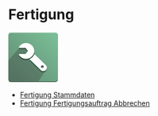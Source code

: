 # Fertigung
![icons_odoo_mrp](assets/icons_odoo_mrp.png)

* [Fertigung Stammdaten](Fertigung-Stammdaten.md)
* [Fertigung Fertigungsauftrag Abbrechen](Fertigung-Fertigungsauftrag-Abbrechen.md)
